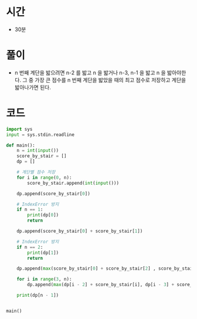 # 시간
- 30분

# 풀이
- n 번째 계단을 밟으려면 n-2 를 밟고 n 을 밟거나 n-3, n-1 을 밟고 n 을 밟아야한다. 그 중 가장 큰 점수를 n 번째 계단을 밟았을 때의 최고 점수로 저장하고 계단을 밟아나가면 된다.

# 코드

```python
import sys
input = sys.stdin.readline

def main():
    n = int(input())
    score_by_stair = []
    dp = []

    # 계단별 점수 저장
    for i in range(0, n):
        score_by_stair.append(int(input()))

    dp.append(score_by_stair[0])

    # IndexError 방지
    if n == 1:
        print(dp[0])
        return

    dp.append(score_by_stair[0] + score_by_stair[1])

    # IndexError 방지
    if n == 2:
        print(dp[1])
        return

    dp.append(max(score_by_stair[0] + score_by_stair[2] , score_by_stair[1] + score_by_stair[2]))

    for i in range(3, n):
        dp.append(max(dp[i - 2] + score_by_stair[i], dp[i - 3] + score_by_stair[i - 1] + score_by_stair[i]))

    print(dp[n - 1])


main()
```
